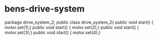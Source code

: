 # bens-drive-system

package drive_system_2;
public class drive_system_2{
	  public void start() {
	    	motor.set(1);}
	  public void start() {
	    	motor.set(2);}
	  public void start() {
	    	motor.set(3);}
	  public void start() {
	    	motor.set(4);}
